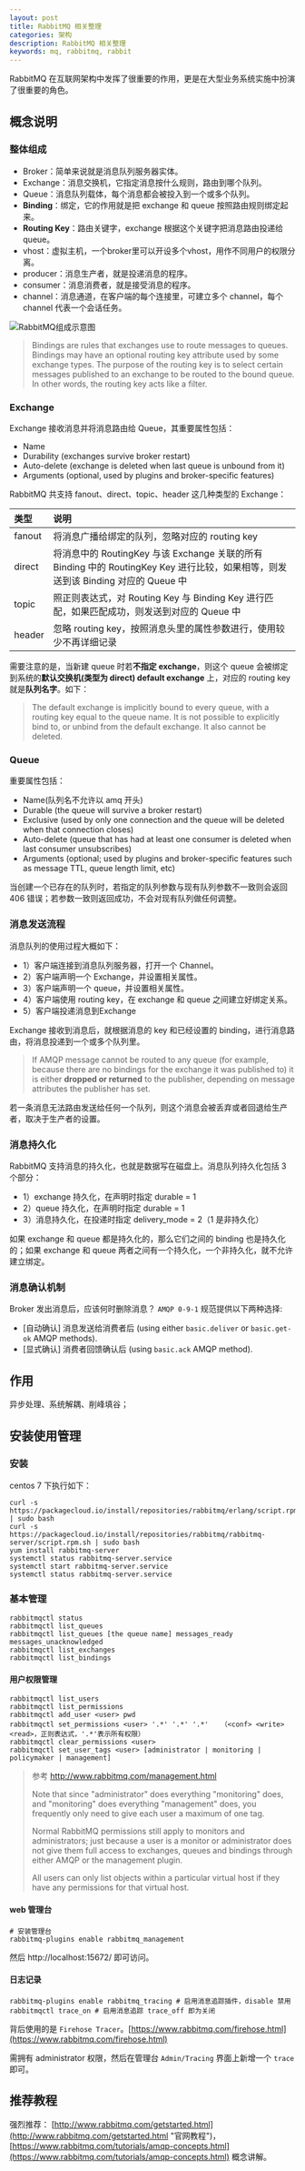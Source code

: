 ```yaml
---
layout: post
title: RabbitMQ 相关整理
categories: 架构
description: RabbitMQ 相关整理
keywords: mq, rabbitmq, rabbit
---
```


RabbitMQ 在互联网架构中发挥了很重要的作用，更是在大型业务系统实施中扮演了很重要的角色。

## 概念说明

### 整体组成

- Broker：简单来说就是消息队列服务器实体。
- Exchange：消息交换机，它指定消息按什么规则，路由到哪个队列。
- Queue：消息队列载体，每个消息都会被投入到一个或多个队列。
- **Binding**：绑定，它的作用就是把 exchange 和 queue 按照路由规则绑定起来。
- **Routing Key**：路由关键字，exchange 根据这个关键字把消息路由投递给 queue。
- vhost：虚拟主机，一个broker里可以开设多个vhost，用作不同用户的权限分离。
- producer：消息生产者，就是投递消息的程序。
- consumer：消息消费者，就是接受消息的程序。
- channel：消息通道，在客户端的每个连接里，可建立多个 channel，每个 channel 代表一个会话任务。

![RabbitMQ组成示意图](/images/posts/rabbitmq.png)

> Bindings are rules that exchanges use to route messages to queues. Bindings may have an optional routing key attribute used by some exchange types. The purpose of the routing key is to select certain messages published to an exchange to be routed to the bound queue. In other words, the routing key acts like a filter.

### Exchange

Exchange 接收消息并将消息路由给 Queue，其重要属性包括：

- Name
- Durability (exchanges survive broker restart)
- Auto-delete (exchange is deleted when last queue is unbound from it)
- Arguments (optional, used by plugins and broker-specific features)

RabbitMQ 共支持 fanout、direct、topic、header 这几种类型的 Exchange：

| 类型 | 说明 |
|:---|:---|
| fanout | 将消息广播给绑定的队列，忽略对应的 routing key |
| direct | 将消息中的 RoutingKey 与该 Exchange 关联的所有 Binding 中的 RoutingKey Key 进行比较，如果相等，则发送到该 Binding 对应的 Queue 中 |
| topic | 照正则表达式，对 Routing Key 与 Binding Key 进行匹配，如果匹配成功，则发送到对应的 Queue 中 |
| header | 忽略 routing key，按照消息头里的属性参数进行，使用较少不再详细记录 |

需要注意的是，当新建 queue 时若**不指定 exchange**，则这个 queue 会被绑定到系统的**默认交换机(类型为 direct) default exchange** 上，对应的 routing key 就是**队列名字**。如下：

> The default exchange is implicitly bound to every queue, with a routing key equal to the queue name. It is not possible to explicitly bind to, or unbind from the default exchange. It also cannot be deleted.

### Queue

重要属性包括：

- Name(队列名不允许以 amq 开头)
- Durable (the queue will survive a broker restart)
- Exclusive (used by only one connection and the queue will be deleted when that connection closes)
- Auto-delete (queue that has had at least one consumer is deleted when last consumer unsubscribes)
- Arguments (optional; used by plugins and broker-specific features such as message TTL, queue length limit, etc)

当创建一个已存在的队列时，若指定的队列参数与现有队列参数不一致则会返回 406 错误；若参数一致则返回成功，不会对现有队列做任何调整。

### 消息发送流程

消息队列的使用过程大概如下：

- 1）客户端连接到消息队列服务器，打开一个 Channel。
- 2）客户端声明一个 Exchange，并设置相关属性。
- 3）客户端声明一个 queue，并设置相关属性。
- 4）客户端使用 routing key，在 exchange 和 queue 之间建立好绑定关系。
- 5）客户端投递消息到Exchange

Exchange 接收到消息后，就根据消息的 key 和已经设置的 binding，进行消息路由，将消息投递到一个或多个队列里。

> If AMQP message cannot be routed to any queue (for example, because there are no bindings for the exchange it was published to) it is either **dropped or returned** to the publisher, depending on message attributes the publisher has set.

若一条消息无法路由发送给任何一个队列，则这个消息会被丢弃或者回退给生产者，取决于生产者的设置。

### 消息持久化

RabbitMQ 支持消息的持久化，也就是数据写在磁盘上。消息队列持久化包括 3 个部分：

- 1）exchange 持久化，在声明时指定 durable = 1
- 2）queue 持久化，在声明时指定 durable = 1
- 3）消息持久化，在投递时指定 delivery_mode = 2（1 是非持久化）

如果 exchange 和 queue 都是持久化的，那么它们之间的 binding 也是持久化的；如果 exchange 和 queue 两者之间有一个持久化，一个非持久化，就不允许建立绑定。

### 消息确认机制

Broker 发出消息后，应该何时删除消息？ `AMQP 0-9-1` 规范提供以下两种选择:

- [自动确认] 消息发送给消费者后 (using either `basic.deliver` or `basic.get-ok` AMQP methods).
- [显式确认] 消费者回馈确认后 (using `basic.ack` AMQP method).

## 作用

异步处理、系统解耦、削峰填谷；

## 安装使用管理

### 安装

centos 7 下执行如下：

```shell
curl -s https://packagecloud.io/install/repositories/rabbitmq/erlang/script.rpm.sh | sudo bash
curl -s https://packagecloud.io/install/repositories/rabbitmq/rabbitmq-server/script.rpm.sh | sudo bash
yum install rabbitmq-server
systemctl status rabbitmq-server.service
systemctl start rabbitmq-server.service
systemctl status rabbitmq-server.service
```

### 基本管理

```shell
rabbitmqctl status
rabbitmqctl list_queues
rabbitmqctl list_queues [the queue name] messages_ready messages_unacknowledged
rabbitmqctl list_exchanges
rabbitmqctl list_bindings
```

#### 用户权限管理

```shell
rabbitmqctl list_users
rabbitmqctl list_permissions
rabbitmqctl add_user <user> pwd
rabbitmqctl set_permissions <user> '.*' '.*' '.*'   （<conf> <write> <read>，正则表达式，'.*'表示所有权限）
rabbitmqctl clear_permissions <user>
rabbitmqctl set_user_tags <user> [administrator | monitoring | policymaker | management]
```

> 参考 http://www.rabbitmq.com/management.html
>
> Note that since "administrator" does everything "monitoring" does, and "monitoring" does everything "management" does, you frequently only need to give each user a maximum of one tag.
>
> Normal RabbitMQ permissions still apply to monitors and administrators; just because a user is a monitor or administrator does not give them full access to exchanges, queues and bindings through either AMQP or the management plugin.
>
> All users can only list objects within a particular virtual host if they have any permissions for that virtual host.

#### web 管理台

```shell
# 安装管理台
rabbitmq-plugins enable rabbitmq_management
```

然后 http://localhost:15672/ 即可访问。

#### 日志记录

```shell
rabbitmq-plugins enable rabbitmq_tracing # 启用消息追踪插件，disable 禁用
rabbitmqctl trace_on # 启用消息追踪 trace_off 即为关闭
```

背后使用的是 `Firehose Tracer`。[https://www.rabbitmq.com/firehose.html](https://www.rabbitmq.com/firehose.html)

需拥有 administrator 权限，然后在管理台 `Admin/Tracing` 界面上新增一个 `trace` 即可。

## 推荐教程

强烈推荐： [http://www.rabbitmq.com/getstarted.html](http://www.rabbitmq.com/getstarted.html "官网教程")， [https://www.rabbitmq.com/tutorials/amqp-concepts.html](https://www.rabbitmq.com/tutorials/amqp-concepts.html) 概念讲解。
